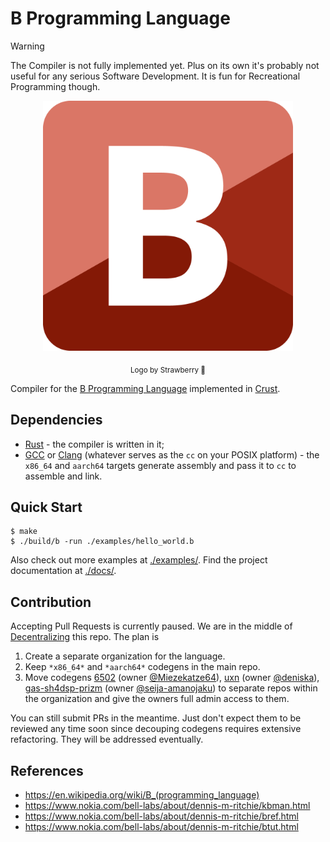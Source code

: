 # B Programming Language

> [!WARNING]
> The Compiler is not fully implemented yet. Plus on its own it's probably not useful for any serious Software Development. It is fun for Recreational Programming though.

<p align=center>
  <img src="./logo/logo_strawberry.png" width=400>
</p>

<p align=center>
  <sub>Logo by Strawberry 🍓</sub>
</p>

Compiler for the [B Programming Language](https://en.wikipedia.org/wiki/B_(programming_language)) implemented in [Crust](https://github.com/tsoding/crust).

## Dependencies

- [Rust](https://www.rust-lang.org/) - the compiler is written in it;
- [GCC](https://gcc.gnu.org/) or [Clang](https://clang.llvm.org/) (whatever serves as the `cc` on your POSIX platform) - the `x86_64` and `aarch64` targets generate assembly and pass it to `cc` to assemble and link.

<!-- TODO: document specific dependencies for the rest of the targets. Like mingw32-w64 and wine on Linux for gas-x86_64-Windows, etc. -->

## Quick Start

```console
$ make
$ ./build/b -run ./examples/hello_world.b
```

Also check out more examples at [./examples/](./examples/).
Find the project documentation at [./docs/](./docs/).

## Contribution

Accepting Pull Requests is currently paused. We are in the middle of [Decentralizing](https://github.com/tsoding/b/issues/62) this repo. The plan is

1. Create a separate organization for the language.
2. Keep `*x86_64*` and `*aarch64*` codegens in the main repo.
3. Move codegens [6502](./src/codegen/mos6502.rs) (owner [@Miezekatze64](https://github.com/miezekatze64)), [uxn](./src/codegen/uxn.rs) (owner [@deniska](https://github.com/deniska)), [gas-sh4dsp-prizm](https://github.com/tsoding/b/pull/175) (owner [@seija-amanojaku](https://github.com/seija-amanojaku)) to separate repos within the organization and give the owners full admin access to them.

You can still submit PRs in the meantime. Just don't expect them to be reviewed any time soon since decouping codegens requires extensive refactoring. They will be addressed eventually.

## References

- https://en.wikipedia.org/wiki/B_(programming_language)
- https://www.nokia.com/bell-labs/about/dennis-m-ritchie/kbman.html
- https://www.nokia.com/bell-labs/about/dennis-m-ritchie/bref.html
- https://www.nokia.com/bell-labs/about/dennis-m-ritchie/btut.html
